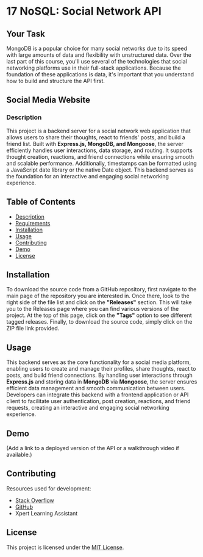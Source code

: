 # 17 NoSQL: Social Network API

## Your Task

MongoDB is a popular choice for many social networks due to its speed with large amounts of data and flexibility with unstructured data. Over the last part of this course, you'll use several of the technologies that social networking platforms use in their full-stack applications. Because the foundation of these applications is data, it's important that you understand how to build and structure the API first.

## Social Media Website

### Description

This project is a backend server for a social network web application that allows users to share their thoughts, react to friends' posts, and build a friend list. Built with **Express.js, MongoDB, and Mongoose**, the server efficiently handles user interactions, data storage, and routing. It supports thought creation, reactions, and friend connections while ensuring smooth and scalable performance. Additionally, timestamps can be formatted using a JavaScript date library or the native Date object. This backend serves as the foundation for an interactive and engaging social networking experience.

## Table of Contents
- [Description](#description)
- [Requirements](#requirements)
- [Installation](#installation)
- [Usage](#usage)
- [Contributing](#contributing)
- [Demo](#demo)
- [License](#license)

## Installation

To download the source code from a GitHub repository, first navigate to the main page of the repository you are interested in. Once there, look to the right side of the file list and click on the **"Releases"** section. This will take you to the Releases page where you can find various versions of the project. At the top of this page, click on the **"Tags"** option to see different tagged releases. Finally, to download the source code, simply click on the ZIP file link provided.

## Usage

This backend serves as the core functionality for a social media platform, enabling users to create and manage their profiles, share thoughts, react to posts, and build friend connections. By handling user interactions through **Express.js** and storing data in **MongoDB** via **Mongoose**, the server ensures efficient data management and smooth communication between users. Developers can integrate this backend with a frontend application or API client to facilitate user authentication, post creation, reactions, and friend requests, creating an interactive and engaging social networking experience.

## Demo

(Add a link to a deployed version of the API or a walkthrough video if available.)

## Contributing

Resources used for development:
- [Stack Overflow](https://stackoverflow.com/)
- [GitHub](https://github.com/)
- Xpert Learning Assistant

## License

This project is licensed under the [MIT License](LICENSE).

